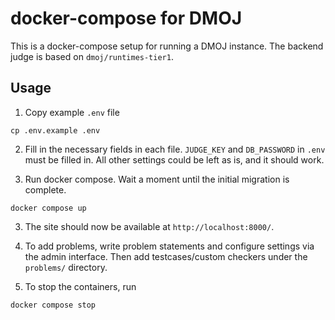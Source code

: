 # docker-compose for DMOJ

This is a docker-compose setup for running a DMOJ instance.
The backend judge is based on `dmoj/runtimes-tier1`.

## Usage

1. Copy example `.env` file

  ```
  cp .env.example .env
  ```

2. Fill in the necessary fields in each file.
  `JUDGE_KEY` and `DB_PASSWORD` in `.env` must be filled in.
   All other settings could be left as is, and it should work.

2. Run docker compose. Wait a moment until the initial migration is complete.
  ```
  docker compose up
  ```

3. The site should now be available at `http://localhost:8000/`.

4. To add problems, write problem statements and configure settings via the admin interface.
   Then add testcases/custom checkers under the `problems/` directory.

4. To stop the containers, run
  ```
  docker compose stop
  ```